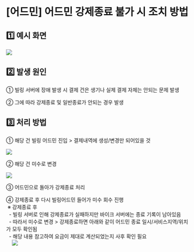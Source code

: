 # [어드민] 어드민 강제종료 불가 시 조치 방법

**1️⃣ 예시 화면**
-------------

![](https://kakaomobilitysupport.zendesk.com/hc/article_attachments/36870495435673)

**2️⃣ 발생 원인**
-------------

① 빌링 서버에 장애 발생 시 결제 건은 생기나 실제 결제 자체는 안되는 문제 발생

② 그에 따라 강제종료 및 일반종료가 안되는 경우 발생

**3️⃣ 처리 방법**
-------------

① 해당 건 빌링 어드민 진입 > 결제내역에 생성/변경만 되어있을 것

![](https://kakaomobilitysupport.zendesk.com/hc/article_attachments/36870495444889)

② 해당 건 미수로 변경

![](https://kakaomobilitysupport.zendesk.com/hc/article_attachments/36870462743193)

③ 어드민으로 돌아가 강제종료 처리

④ 강제종료 후 다시 빌링어드민 들어가 미수 회수 진행  
 ※ 강제종료 후  
  - 빌링 서버로 인해 강제종료가 실패하지만 바이크 서버에는 종료 기록이 남아있음  
  - 따라서 미수로 변경 > 강제종료하면 아래와 같이 어드민 종료 일시/서비스지역/위치가 모두 확인됨  
  - 해당 내용 참고하여 요금이 제대로 계산되었는지 사후 확인 필요  
    ![](https://kakaomobilitysupport.zendesk.com/hc/article_attachments/36870462749209)